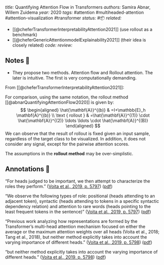 *title:* Quantifying Attention Flow in Transformers
*authors:* Samira Abnar, Willem Zuidema
*year:* 2020
*tags:* #attention #multiheaded-attention #attention-visualization #transformer
*status:* #📦 
*related:*
- [[@cheferTransformerInterpretabilityAttention2021]] (use rollout as a benchmark)
- [[@cheferGenericAttentionmodelExplainability2021]] (their idea is closely related)
*code:*
*review:*

## Notes 📍
- They propose two methods. Attention flow and Rollout attention. The later is intuitive. The first is very computationally demanding.

From [[@cheferTransformerInterpretabilityAttention2021]]:

For comparison, using the same notation, the rollout method [[@abnarQuantifyingAttentionFlow2020]] is given by:
$$
\begin{aligned}
\hat{\mathbf{A}}^{(b)} & =I+\mathbb{E}_h \mathbf{A}^{(b)} \\
\text { rollout } & =\hat{\mathbf{A}}^{(1)} \cdot \hat{\mathbf{A}}^{(2)} \ldots \ldots \cdot \hat{\mathbf{A}}^{(B)}
\end{aligned}
$$
We can observe that the result of rollout is fixed given an input sample, regardless of the target class to be visualized. In addition, it does not consider any signal, except for the pairwise attention scores.

The assumptions in the **rollout method** may be over-simplistic.

## Annotations 📖

“For heads judged to be important, we then attempt to characterize the roles they perform.” ([Voita et al., 2019, p. 5797](zotero://select/library/items/RGLMUHPA)) ([pdf](zotero://open-pdf/library/items/59NJCZ52?page=1&annotation=5DUWDRYB))

“We observe the following types of role: positional (heads attending to an adjacent token), syntactic (heads attending to tokens in a specific syntactic dependency relation) and attention to rare words (heads pointing to the least frequent tokens in the sentence)” ([Voita et al., 2019, p. 5797](zotero://select/library/items/RGLMUHPA)) ([pdf](zotero://open-pdf/library/items/59NJCZ52?page=1&annotation=XCFY4RUG))

“Previous work analyzing how representations are formed by the Transformer’s multi-head attention mechanism focused on either the average or the maximum attention weights over all heads (Voita et al., 2018; Tang et al., 2018), but neither method explicitly takes into account the varying importance of different heads.” ([Voita et al., 2019, p. 5798](zotero://select/library/items/RGLMUHPA)) ([pdf](zotero://open-pdf/library/items/59NJCZ52?page=2&annotation=Q7D7HL7U))

“but neither method explicitly takes into account the varying importance of different heads.” ([Voita et al., 2019, p. 5798](zotero://select/library/items/RGLMUHPA)) ([pdf](zotero://open-pdf/library/items/59NJCZ52?page=2&annotation=37XDUGQA))